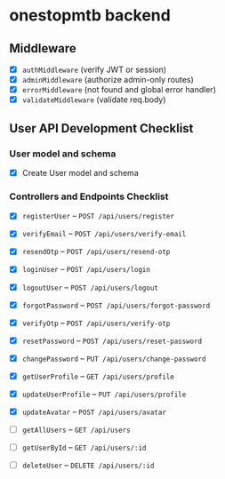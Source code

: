 # onestopmtb backend

## Middleware

- [x] `authMiddleware` (verify JWT or session)
- [x] `adminMiddleware` (authorize admin-only routes)
- [x] `errorMiddleware` (not found and global error handler)
- [x] `validateMiddleware` (validate req.body)

## User API Development Checklist

### User model and schema

- [x] Create User model and schema

### Controllers and Endpoints Checklist

- [x] `registerUser` – `POST /api/users/register`
- [x] `verifyEmail` – `POST /api/users/verify-email`
- [x] `resendOtp` – `POST /api/users/resend-otp`
- [x] `loginUser` – `POST /api/users/login`
- [x] `logoutUser` – `POST /api/users/logout`
- [x] `forgotPassword` – `POST /api/users/forgot-password`
- [x] `verifyOtp` – `POST /api/users/verify-otp`
- [x] `resetPassword` – `POST /api/users/reset-password`
- [x] `changePassword` – `PUT /api/users/change-password`
- [x] `getUserProfile` – `GET /api/users/profile`
- [x] `updateUserProfile` – `PUT /api/users/profile`
- [x] `updateAvatar` – `POST /api/users/avatar`
- [ ] `getAllUsers` – `GET /api/users`
- [ ] `getUserById` – `GET /api/users/:id`
- [ ] `deleteUser` – `DELETE /api/users/:id`


